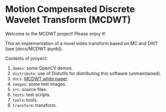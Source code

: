 # Motion Compensated Discrete Wavelet Transform (MCDWT)

Welcome to the MCDWT project! Please enjoy it!

This an implementation of a novel video transform based on MC and DWT (see [docs/MCDWT.ipynb]).

Contents of proyect:

1. `demos`: some OpenCV demos.
2. `distribute`: use of Distutils for distributing this software (unmaintained).
3. `docs`: [MCDWT white paper](https://sistemas-multimedia.github.io/MCDWT/).
4. `images`: some test images.
5. `src`: source files.
7. `tests`: test scripts.
8. `tools`: tools.
9. `transform`: transform.
